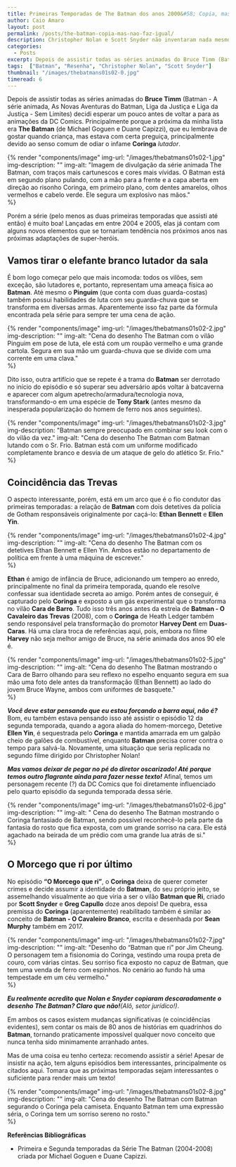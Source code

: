 ```yaml
---
title: Primeiras Temporadas de The Batman dos anos 2000&#58; Copia, mas não faz igual!
author: Caio Amaro
layout: post
permalink: /posts/the-batman-copia-mas-nao-faz-igual/
description: Christopher Nolan e Scott Snyder não inventaram nada mesmo…
categories:
  - Posts
excerpt: Depois de assistir todas as séries animadas do Bruce Timm (Batman - A série animada, As Novas Aventuras do Batman, Liga da Justiça e Liga da Justiça - Sem Limites) decidi esperar um pouco antes de voltar a para as animações da DC Comics. Principalmente porque a próxima da minha lista era The Batman, que eu lembrava de gostar quando criança, mas estava com certa preguiça, principalmente devido ao senso comum de odiar o infame Coringa lutador.
tags:  ["Batman", "Resenha", "Christopher Nolan", "Scott Snyder"]
thumbnail: "/images/thebatmans01s02-0.jpg"
timeread: 6
---
```


Depois de assistir todas as séries animadas do **Bruce Timm** (Batman - A série animada, As Novas Aventuras do Batman, Liga da Justiça e Liga da Justiça - Sem Limites) decidi esperar um pouco antes de voltar a para as animações da DC Comics. Principalmente porque a próxima da minha lista era **The Batman** (de Michael Goguen e Duane Capizzi), que eu lembrava de gostar quando criança, mas estava com certa preguiça, principalmente devido ao senso comum de odiar o infame **Coringa** _lutador_.

{% render "components/image" 
img-url: "/images/thebatmans01s02-1.jpg"
img-description: ""
img-alt: "Imagem de divulgação da série animada The Batman, com traços mais cartunescos e cores mais vívidas. O Batman está em segundo plano pulando, com a mão para a frente e a capa aberta em direção ao risonho Coringa, em primeiro plano, com dentes amarelos, olhos vermelhos e cabelo verde. Ele segura um explosivo nas mãos."  
%}

Porém a série (pelo menos as duas primeiras temporadas que assisti até então) é muito boa! Lançadas em entre 2004 e 2005, elas já contam com alguns novos elementos que se tornariam tendência nos próximos anos nas próximas adaptações de super-heróis.

## Vamos tirar o elefante branco lutador da sala

É bom logo começar pelo que mais incomoda: todos os vilões, sem exceção, são lutadores e, portanto, representam uma ameaça física ao **Batman**. Até mesmo o **Pinguim** (que conta com duas guarda-costas) também possui habilidades de luta com seu guarda-chuva que se transforma em diversas armas. Aparentemente isso faz parte da fórmula encontrada pela série para sempre ter uma cena de ação.

{% render "components/image" 
img-url: "/images/thebatmans01s02-2.jpg"
img-description: ""
img-alt: "Cena do desenho The Batman com o vilão Pinguim em pose de luta, ele está com um roupão vermelho e uma grande cartola. Segura em sua mão um guarda-chuva que se divide com uma corrente em uma clava."  
%}

Dito isso, outra artifício que se repete é a trama do **Batman** ser derrotado no início do episódio e só superar seu adversário após voltar à batcaverna e aparecer com algum apetrecho/armadura/tecnologia nova, transformando-o em uma espécie de **Tony Stark** (antes mesmo da inesperada popularização do homem de ferro nos anos seguintes).

{% render "components/image" 
img-url: "/images/thebatmans01s02-3.jpg"
img-description: "Batman sempre preocupado em combinar seu look com o do vilão da vez."
img-alt: "Cena do desenho The Batman com Batman lutando com o Sr. Frio. Batman está com um uniforme modificado completamente branco e desvia de um ataque de gelo do atlético Sr. Frio."  
%}

## Coincidência das Trevas

O aspecto interessante, porém, está em um arco que é o fio condutor das primeiras temporadas: a relação de **Batman** com dois detetives da polícia de Gotham responsáveis originalmente por caçá-lo: **Ethan Bennett** e **Ellen Yin**.

{% render "components/image" 
img-url: "/images/thebatmans01s02-4.jpg"
img-description: ""
img-alt: "Cena do desenho The Batman com os detetives Ethan Bennett e Ellen Yin. Ambos estão no departamento de política em frente à uma máquina de escrever."  
%}

**Ethan** é amigo de infância de Bruce, adicionando um tempero ao enredo, principalmente no final da primeira temporada, quando ele resolve confessar sua identidade secreta ao amigo. Porém antes de conseguir, é capturado pelo **Coringa** e exposto a um gás experimental que o transforma no vilão **Cara de Barro**. Tudo isso três anos antes da estreia de **Batman - O Cavaleiro das Trevas** (2008), com o **Coringa** de Heath Ledger também sendo responsável pela transformação do promotor **Harvey Dent** em **Duas-Caras**. Há uma clara troca de referências aqui, pois, embora no filme **Harvey** não seja melhor amigo de Bruce, na série animada dos anos 90 ele é.

{% render "components/image" 
img-url: "/images/thebatmans01s02-5.jpg"
img-description: ""
img-alt: "Cena do desenho The Batman mostrando o Cara de Barro olhando para seu reflexo no espelho enquanto segura em sua mão uma foto dele antes da transformação (Ethan Bennett) ao lado do jovem Bruce Wayne, ambos com uniformes de basquete."  
%}

_**Você deve estar pensando que eu estou forçando a barra aqui, não é?**_ Bom, eu também estava pensando isso até assistir o episódio 12 da segunda temporada, quando a agora aliada do homem-morcego, Detetive **Ellen Yin**, é sequestrada pelo **Coringa** e mantida amarrada em um galpão cheio de galões de combustível, enquanto **Batman** precisa correr contra o tempo para salvá-la. Novamente, uma situação que seria replicada no segundo filme dirigido por Christopher Nolan!

_**Mas vamos deixar de pegar no pé do diretor oscarizado! Até porque temos outro flagrante ainda para fazer nesse texto!**_ Afinal, temos um personagem recente (?) da DC Comics que foi diretamente influenciado pelo quarto episódio da segunda temporada dessa série.

{% render "components/image" 
img-url: "/images/thebatmans01s02-6.jpg"
img-description: ""
img-alt: " Cena do desenho The Batman mostrando o Coringa fantasiado de Batman, sendo possível reconhecê-lo pela parte da fantasia do rosto que fica exposta, com um grande sorriso na cara. Ele está agachado na beirada de um prédio com uma grande lua atrás de si."  
%}

## O Morcego que ri por último

No episódio **“O Morcego que ri”**, o **Coringa** deixa de querer cometer crimes e decide assumir a identidade do **Batman**, do seu próprio jeito, se assemelhando visualmente ao que viria a ser o vilão **Batman que Ri**, criado por **Scott Snyder** e **Greg Capullo** doze anos depois! De quebra, essa premissa do **Coringa** (aparentemente) reabilitado também é similar ao conceito de **Batman - O Cavaleiro Branco**, escrita e desenhada por **Sean Murphy** também em 2017.

{% render "components/image" 
img-url: "/images/thebatmans01s02-7.jpg"
img-description: ""
img-alt: "Desenho do “Batman que ri” por Jim Cheung. O personagem tem a fisionomia do Coringa, vestindo uma roupa preta de couro, com várias cintas. Seu sorriso fica exposto no capuz de Batman, que tem uma venda de ferro com espinhos. No cenário ao fundo há uma tempestade em um céu vermelho."  
%}

_**Eu realmente acredito que Nolan e Snyder copiaram descaradamente o desenho The Batman? Claro que não!**(Alô, setor jurídico!)_.

Em ambos os casos existem mudanças significativas (e coincidências evidentes), sem contar os mais de 80 anos de histórias em quadrinhos do **Batman**, tornando praticamente impossível qualquer novo conceito que nunca tenha sido minimamente arranhado antes.

Mas de uma coisa eu tenho certeza: recomendo assistir a série! Apesar de insistir na ação, tem alguns episódios bem interessantes, principalmente os citados aqui. Tomara que as próximas temporadas sejam interessantes o suficiente para render mais um texto!

{% render "components/image" 
img-url: "/images/thebatmans01s02-8.jpg"
img-description: ""
img-alt: "Cena do desenho The Batman com Batman segurando o Coringa pela camiseta. Enquanto Batman tem uma expressão séria, o Coringa tem um sorriso sereno no rosto."  
%}

**Referências Bibliográficas**

- Primeira e Segunda temporadas da Série The Batman (2004-2008) criada por Michael Goguen e Duane Capizzi.

